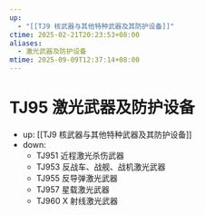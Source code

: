 ```yaml
---
up:
  - "[[TJ9 核武器与其他特种武器及其防护设备]]"
ctime: 2025-02-21T20:23:53+08:00
aliases:
  - 激光武器及防护设备
mtime: 2025-09-09T12:37:14+08:00
---
```


# TJ95 激光武器及防护设备

- up: [[TJ9 核武器与其他特种武器及其防护设备]]
- down:	
	- TJ951 近程激光杀伤武器
	- TJ953 反战车、战舰、战机激光武器
	- TJ955 反导弹激光武器
	- TJ957 星载激光武器
	- TJ960 X 射线激光武器
	
